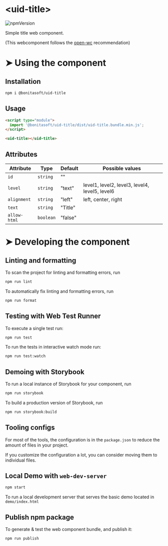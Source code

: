 # \<uid-title>
![npmVersion](https://img.shields.io/npm/v/@bonitasoft/uid-title?color=blue&style=plastic)

Simple title web component.

(This webcomponent follows the [open-wc](https://github.com/open-wc/open-wc) recommendation)

# ➤ Using the component

## Installation

```bash
npm i @bonitasoft/uid-title
```

## Usage

```html
<script type="module">
  import '@bonitasoft/uid-title/dist/uid-title.bundle.min.js';
</script>

<uid-title></uid-title>
```

## Attributes

| Attribute        | Type      | Default | Possible values    |
|------------------|-----------|---------|--------------------|
| `id`             | `string`  | ""      |                    |
| `level    `      | `string`  | "text"  |level1, level2, level3, level4, level5, level6|
| `alignment`      | `string`  | "left"  |left, center, right |
| `text`           | `string`  | "Title" |                    |
| `allow-html`     | `boolean` | "false" |                    |

# ➤ Developing the component

## Linting and formatting

To scan the project for linting and formatting errors, run

```bash
npm run lint
```

To automatically fix linting and formatting errors, run

```bash
npm run format
```

## Testing with Web Test Runner

To execute a single test run:

```bash
npm run test
```

To run the tests in interactive watch mode run:

```bash
npm run test:watch
```

## Demoing with Storybook

To run a local instance of Storybook for your component, run

```bash
npm run storybook
```

To build a production version of Storybook, run

```bash
npm run storybook:build
```


## Tooling configs

For most of the tools, the configuration is in the `package.json` to reduce the amount of files in your project.

If you customize the configuration a lot, you can consider moving them to individual files.

## Local Demo with `web-dev-server`

```bash
npm start
```

To run a local development server that serves the basic demo located in `demo/index.html`


## Publish npm package

To generate & test the web component bundle, and publish it:
```bash
npm run publish
```

